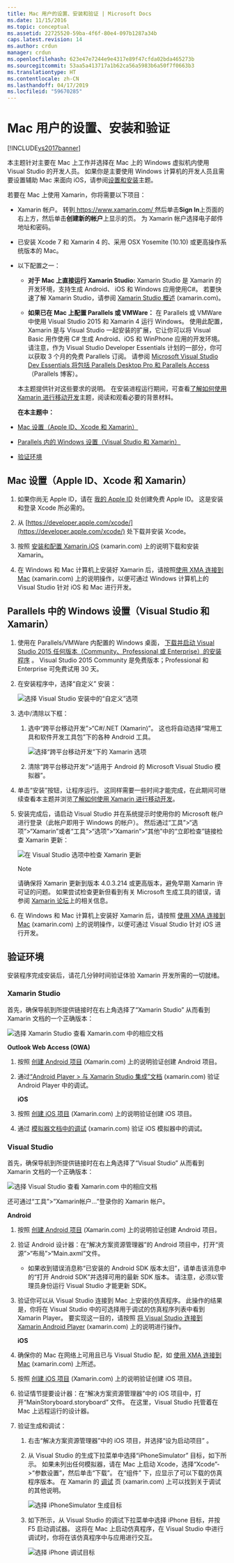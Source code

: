 ```yaml
---
title: Mac 用户的设置、安装和验证 | Microsoft Docs
ms.date: 11/15/2016
ms.topic: conceptual
ms.assetid: 22725520-59ba-4f6f-80e4-097b1287a34b
caps.latest.revision: 14
ms.author: crdun
manager: crdun
ms.openlocfilehash: 623e47e7244e9e4317e89f47cfda02bda465273b
ms.sourcegitcommit: 53aa5a413717a1b62ca56a5983b6a50f7f0663b3
ms.translationtype: HT
ms.contentlocale: zh-CN
ms.lasthandoff: 04/17/2019
ms.locfileid: "59670285"
---
```

# <a name="setup-install-and-verifications-for-mac-users"></a>Mac 用户的设置、安装和验证
[!INCLUDE[vs2017banner](../includes/vs2017banner.md)]

本主题针对主要在 Mac 上工作并选择在 Mac 上的 Windows 虚拟机内使用 Visual Studio 的开发人员。 如果你是主要使用 Windows 计算机的开发人员且需要设置辅助 Mac 来面向 iOS，请参阅[设置和安装](../cross-platform/setup-and-install.md)主题。  
  
 若要在 Mac 上使用 Xamarin，你将需要以下项目：  
  
- Xamarin 帐户。 转到[ https://www.xamarin.com/ ](https://www.xamarin.com/)然后单击**Sign In**上页面的右上方，然后单击**创建新的帐户**上显示的页。 为 Xamarin 帐户选择电子邮件地址和密码。  
  
- 已安装 Xcode 7 和 Xamarin 4 的、采用 OSX Yosemite (10.10) 或更高操作系统版本的 Mac。  
  
- 以下配置之一：  
  
  -   **对于 Mac 上直接运行 Xamarin Studio:** Xamarin Studio 是 Xamarin 的开发环境，支持生成 Android、 iOS 和 Windows 应用使用C#。  若要快速了解 Xamarin Studio，请参阅 [Xamarin Studio 概述](https://xamarin.com/studio) (xamarin.com)。  
  
  -   **如果已在 Mac 上配置 Parallels 或 VMWare：** 在 Parallels 或 VMWare 中使用 Visual Studio 2015 和 Xamarin 4 运行 Windows。  使用此配置，Xamarin 是与 Visual Studio 一起安装的扩展，它让你可以将 Visual Basic 用作使用 C# 生成 Android、iOS 和 WinPhone 应用的开发环境。  请注意，作为 Visual Studio Developer Essentials 计划的一部分，你可以获取 3 个月的免费 Parallels 订阅。 请参阅 [Microsoft Visual Studio Dev Essentials 将包括 Parallels Desktop Pro 和 Parallels Access](http://blog.parallels.com/blog/2015/11/18/visual-studio-dev-essentials/) （Parallels 博客）。  
  
  本主题提供针对这些要求的说明。  在安装进程运行期间，可查看[了解如何使用 Xamarin 进行移动开发](../cross-platform/learn-about-mobile-development-with-xamarin.md)主题，阅读和观看必要的背景材料。  
  
  **在本主题中：**  
  
- [Mac 设置（Apple ID、Xcode 和 Xamarin）](#mac)  
  
- [Parallels 内的 Windows 设置（Visual Studio 和 Xamarin）](#windows)  
  
- [验证环境](#verify)  
  
##  <a name="mac"></a> Mac 设置（Apple ID、Xcode 和 Xamarin）  
  
1.  如果你尚无 Apple ID，请在 [我的 Apple ID](https://appleid.apple.com/) 处创建免费 Apple ID。 这是安装和登录 Xcode 所必需的。  
  
2.  从 [https://developer.apple.com/xcode/](https://developer.apple.com/xcode/) 处下载并安装 Xcode。  
  
3.  按照 [安装和配置 Xamarin.iOS](http://developer.xamarin.com/guides/ios/getting_started/installation/mac/) (xamarin.com) 上的说明下载和安装 Xamarin。  
  
4.  在 Windows 和 Mac 计算机上安装好 Xamarin 后，请按照[使用 XMA 连接到 Mac](http://developer.xamarin.com/guides/ios/getting_started/installation/windows/#Connecting_to_the_Mac_Using_XMA) (xamarin.com) 上的说明操作，以便可通过 Windows 计算机上的 Visual Studio 针对 iOS 和 Mac 进行开发。  
  
##  <a name="windows"></a>Parallels 中的 Windows 设置（Visual Studio 和 Xamarin）  
  
1.  使用在 Parallels/VMWare 内配置的 Windows 桌面， [下载并启动 Visual Studio 2015 任何版本（Community、Professional 或 Enterprise）的安装程序](https://www.visualstudio.com/downloads/download-visual-studio-vs.aspx) 。 Visual Studio 2015 Community 是免费版本；Professional 和Enterprise 可免费试用 30 天。  
  
2.  在安装程序中，选择“自定义”  安装：  
  
     ![选择 Visual Studio 安装中的“自定义”选项](../cross-platform/media/cross-plat-xamarin-setup-1.png "Cross-Plat Xamarin Setup 1")  
  
3.  选中/清除以下框：  
  
    1.  选中“跨平台移动开发”>“C#/.NET (Xamarin)”。 这也将自动选择“常用工具和软件开发工具包”下的各种 Android 工具。  
  
         ![选择“跨平台移动开发”下的 Xamarin 选项](../cross-platform/media/cross-plat-xamarin-setup-2.png "Cross-Plat Xamarin Setup 2")  
  
    2.  清除“跨平台移动开发”>“适用于 Android 的 Microsoft Visual Studio 模拟器”。  
  
4.  单击“安装”按钮，让程序运行。 这同样需要一些时间才能完成，在此期间可继续查看本主题并浏览[了解如何使用 Xamarin 进行移动开发](../cross-platform/learn-about-mobile-development-with-xamarin.md)。  
  
5.  安装完成后，请启动 Visual Studio 并在系统提示时使用你的 Microsoft 帐户进行登录（此帐户即用于 Windows 的帐户）。 然后通过“工具”>“选项”>“Xamarin”或者“工具”>“选项”>“Xamarin”>“其他”中的“立即检查”链接检查 Xamarin 更新：  
  
     ![在 Visual Studio 选项中检查 Xamarin 更新](../cross-platform/media/cross-plat-xamarin-setup-3.png "Cross-Plat Xamarin Setup 3")  
  
    > [!NOTE]
    >  请确保将 Xamarin 更新到版本 4.0.3.214 或更高版本，避免早期 Xamarin 许可证的问题。  如果尝试检查更新但看到有关 Microsoft 生成工具的错误，请参阅 [Xamarin 论坛](http://forums.xamarin.com/discussion/69015/xamarin-update-on-vs-2013-says-i-need-the-build-tools-for-vs-2015)上的相关信息。
  
6.  在 Windows 和 Mac 计算机上安装好 Xamarin 后，请按照 [使用 XMA 连接到 Mac](http://developer.xamarin.com/guides/ios/getting_started/installation/windows/#Connecting_to_the_Mac_Using_XMA) (xamarin.com) 上的说明操作，以便可通过 Visual Studio 针对 iOS 进行开发。  
  
##  <a name="verify"></a>验证环境  
 安装程序完成安装后，请花几分钟时间验证体验 Xamarin 开发所需的一切就绪。  
  
### <a name="xamarin-studio"></a>Xamarin Studio  
 首先，确保导航到所提供链接时在右上角选择了“Xamarin Studio”  从而看到 Xamarin 文档的一个正确版本：  
  
 ![选择 Xamarin Studio 查看 Xamarin.com 中的相应文档](../cross-platform/media/crossplat-xamarin-mac-1.png "CrossPlat Xamarin Mac 1")  
  
 **Outlook Web Access (OWA)**  
  
1. 按照 [创建 Android 项目](http://developer.xamarin.com/recipes/android/general/projects/create_an_android_project/) (Xamarin.com) 上的说明验证创建 Android 项目。  
  
2. 通过[“Android Player > 与 Xamarin Studio 集成”文档](https://developer.xamarin.com/guides/android/getting_started/installation/android-player/#Integration_with_Xamarin_Studio) (xamarin.com) 验证 Android Player 中的调试。  
  
   **iOS**  
  
3. 按照 [创建 iOS 项目](http://developer.xamarin.com/recipes/ios/general/projects/create_an_ios_project/) (Xamarin.com) 上的说明验证创建 iOS 项目。  
  
4. 通过 [模拟器文档中的调试](https://developer.xamarin.com/guides/ios/deployment,_testing,_and_metrics/debugging_in_xamarin_ios/#Debugging_on_the_Simulator) (xamarin.com) 验证 iOS 模拟器中的调试。  
  
### <a name="visual-studio"></a>Visual Studio  
 首先，确保导航到所提供链接时在右上角选择了“Visual Studio”  从而看到 Xamarin 文档的一个正确版本：  
  
 ![选择 Visual Studio 查看 Xamarin.com 中的相应文档](../cross-platform/media/crossplat-xamarin-mac-2.png "CrossPlat Xamarin Mac 2")  
  
 还可通过“工具”>”Xamarin帐户...”登录你的 Xamarin 帐户。  
  
 **Android**  
  
1. 按照 [创建 Android 项目](http://developer.xamarin.com/recipes/android/general/projects/create_an_android_project/) (Xamarin.com) 上的说明验证创建 Android 项目。  
  
2. 验证 Android 设计器：在“解决方案资源管理器”的 Android 项目中，打开“资源”>“布局”>“Main.axml”文件。  
  
   -   如果收到错误消息称“已安装的 Android SDK 版本太旧”，请单击该消息中的“打开 Android SDK”并选择可用的最新 SDK 版本。 请注意，必须以管理员身份运行 Visual Studio 才能更新 SDK。  
  
3. 验证你可以从 Visual Studio 连接到 Mac 上安装的仿真程序。  此操作的结果是，你将在 Visual Studio 中的可选择用于调试的仿真程序列表中看到 Xamarin Player。  要实现这一目的，请按照 [将 Visual Studio 连接到 Xamarin Android Player](http://developer.xamarin.com/guides/android/deployment,_testing,_and_metrics/android-player-with-visual-studio-in-vm/) (xamarin.com) 上的说明进行操作。  
  
   **iOS**  
  
4. 确保你的 Mac 在网络上可用且已与 Visual Studio 配，如 [使用 XMA 连接到 Mac](http://developer.xamarin.com/guides/ios/getting_started/installation/windows/#Connecting_to_the_Mac_Using_XMA) (xamarin.com) 上所述。  
  
5. 按照 [创建 iOS 项目](http://developer.xamarin.com/recipes/ios/general/projects/create_an_ios_project/) (Xamarin.com) 上的说明验证创建 iOS 项目。  
  
6. 验证情节提要设计器：在“解决方案资源管理器”中的 iOS 项目中，打开“MainStoryboard.storyboard”  文件。 在这里，Visual Studio 托管着在 Mac 上远程运行的设计器。  
  
7. 验证生成和调试：  
  
   1.  右击“解决方案资源管理器”中的 iOS 项目，并选择“设为启动项目” 。  
  
   2.  从 Visual Studio 的生成下拉菜单中选择“iPhoneSimulator”  目标，如下所示。 如果未列出任何模拟器，请在 Mac 上启动 Xcode，选择“Xcode”->“参数设置”，然后单击“下载”。 在“组件”  下，应显示了可以下载的仿真程序版本。 在 Xamarin 的 [调试](https://developer.xamarin.com/guides/ios/deployment,_testing,_and_metrics/debugging_in_xamarin_ios/#Debugging_on_the_Simulator) 页 (xamarin.com) 上可以找到关于调试的其他说明。  
  
        ![选择 iPhoneSimulator 生成目标](../cross-platform/media/crossplat-xamarin-verify-5.png "CrossPlat Xamarin Verify 5")  
  
   3.  如下所示，从 Visual Studio 的调试下拉菜单中选择 iPhone 目标，并按 F5 启动调试器。 这将在 Mac 上启动仿真程序，在 Visual Studio 中进行调试时，你将在该仿真程序中与应用进行交互。  
  
        ![选择 iPhone 调试目标](../cross-platform/media/crossplat-xamarin-verify-6.png "CrossPlat Xamarin Verify 6")
